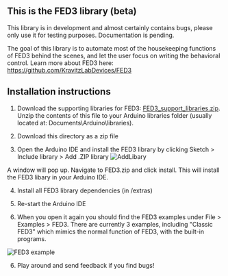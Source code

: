 ## This is the FED3 library (beta)
This library is in development and almost certainly contains bugs, please only use it for testing purposes. Documentation is pending.

The goal of this library is to automate most of the housekeeping functions of FED3 behind the scenes, and let the user focus on writing the behavioral control.  Learn more about FED3 here: https://github.com/KravitzLabDevices/FED3

## Installation instructions
1. Download the supporting libraries for FED3: [FED3_support_libraries.zip](https://github.com/KravitzLabDevices/FED3_library/blob/master/extras/FED3_support_libraries.zip). Unzip the contents of this file to your Arduino libraries folder (usually located at: Documents\Arduino\libraries). 

2. Download this directory as a zip file

3. Open the Arduino IDE and install the FED3 library by clicking Sketch > Include library > Add .ZIP library 
![AddLibary](https://raw.githubusercontent.com/KravitzLabDevices/FED3/master/photos/AddZipLibrary.bmp)

A window will pop up.  Navigate to FED3.zip and click install.  This will install the FED3 libary in your Arduino IDE.

4. Install all FED3 library dependencies (in /extras)

5. Re-start the Arduino IDE

5. When you open it again you should find the FED3 examples under File > Examples > FED3.  There are currently 3 examples, including "Classic FED3" which mimics the normal function of FED3, with the built-in programs.

![FED3 example](https://raw.githubusercontent.com/KravitzLabDevices/FED3/master/photos/FED3example.jpg)

6. Play around and send feedback if you find bugs!



